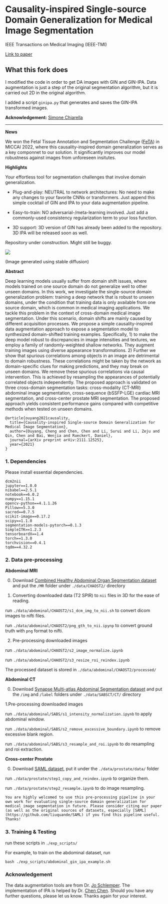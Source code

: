 # Causality-inspired Single-source Domain Generalization for Medical Image Segmentation

IEEE Transactions on Medical Imaging (IEEE-TMI)

[Link to paper](https://ieeexplore.ieee.org/document/9961940)

## What this fork does
I modified the code in order to get DA images with GIN and GIN-IPA. Data augmentation is just a step of the original segmentation algorithm, but it is carried out 2D in the original algorithm.

I added a script `ginipa.py` that generates and saves the GIN-IPA transformed images.

**Acknowledgement:** [Simone Chiarella](https://github.com/sim1-99)

---


**News**

We won the Fetal Tissue Annotation and Segmentation Challenge ([FeTA](https://feta.grand-challenge.org/Home/)) in MICCAI 2022, where this causality-inspired domain generalization serves as a key componnet to our solution. It significantly improves our model robustness against images from unforeseen insitutes.

**Highlights**

Your effortless tool for segmentation challenges that involve domain generalization.

- Plug-and-play: NEUTRAL to network architectures: No need to make any changes to your favorite CNNs or transformers. Just append this simple cocktail of GIN and IPA to your data augmentation pipeline.

- Easy-to-train: NO adversarial-/meta-learning involved. Just add a commonly-used consistency regularization term to your loss function.  

- 3D support: 3D version of GIN has already been added to the repository. 3D IPA will be released soon as well.

Repository under construction. Might still be buggy.

![](./stable_diffusion.jpeg)

(Image generated using stable diffusion)

**Abstract**

Deep learning models usually suffer from domain shift issues, where models trained on one source domain do not generalize well to other unseen domains. In this work, we investigate the single-source domain generalization problem: training a deep network that is robust to unseen domains, under the condition that training data is only available from one source domain, which is common in medical imaging applications. We tackle this problem in the context of cross-domain medical image segmentation. Under this scenario, domain shifts are mainly caused by different acquisition processes. We propose a simple causality-inspired data augmentation approach to expose a segmentation model to synthesized domain-shifted training examples. Specifically, 1) to make the deep model robust to discrepancies in image intensities and textures, we employ a family of randomly-weighted shallow networks. They augment training images using diverse appearance transformations. 2) Further we show that spurious correlations among objects in an image are detrimental to domain robustness. These correlations might be taken by the network as domain-specific clues for making predictions, and they may break on unseen domains. We remove these spurious correlations via causal intervention. This is achieved by resampling the appearances of potentially correlated objects independently. The proposed approach is validated on three cross-domain segmentation tasks: cross-modality (CT-MRI) abdominal image segmentation, cross-sequence (bSSFP-LGE) cardiac MRI segmentation, and cross-center prostate MRI segmentation. The proposed approach yields consistent performance gains compared with competitive methods when tested on unseen domains. 


```
@article{ouyang2021causality,
  title={Causality-inspired Single-source Domain Generalization for Medical Image Segmentation},
  author={Ouyang, Cheng and Chen, Chen and Li, Surui and Li, Zeju and Qin, Chen and Bai, Wenjia and Rueckert, Daniel},
  journal={arXiv preprint arXiv:2111.12525},
  year={2021}
}

```


### 1. Dependencies

Please install essential dependencies.

```
dcm2nii
jupyter==1.0.0
nibabel==2.5.1
notebook==6.0.2
numpy==1.15.1
opencv-python==4.1.1.26
Pillow==5.3.0
sacred==0.7.5
scikit-image==0.17.2
scipy==1.1.0
segmentation-models-pytorch==0.1.3
SimpleITK==1.2.3
tensorboardX==1.4
torch==1.3.0
torchvision==0.4.1
tqdm==4.32.2
```

### 2. Data pre-processing 

**Abdominal MRI**

0. Download [Combined Healthy Abdominal Organ Segmentation dataset](https://chaos.grand-challenge.org/) and put the `/MR` folder under `./data/CHAOST2/` directory

1. Converting downloaded data (T2 SPIR) to `nii` files in 3D for the ease of reading.

run `./data/abdominal/CHAOST2/s1_dcm_img_to_nii.sh` to convert dicom images to nifti files.

run `./data/abdominal/CHAOST2/png_gth_to_nii.ipynp` to convert ground truth with `png` format to nifti.

2. Pre-processing downloaded images

run `./data/abdominal/CHAOST2/s2_image_normalize.ipynb`

run `./data/abdominal/CHAOST2/s3_resize_roi_reindex.ipynb`

The processed dataset is stored in `./data/abdominal/CHAOST2/processed/`

**Abdominal CT**

0. Download [Synapse Multi-atlas Abdominal Segmentation dataset](https://www.synapse.org/#!Synapse:syn3193805/wiki/217789) and put the `/img` and `/label` folders under `./data/SABSCT/CT/` directory

1.Pre-processing downloaded images

run `./data/abdominal/SABS/s1_intensity_normalization.ipynb` to apply abdominal window.

run `./data/abdominal/SABS/s2_remove_excessive_boundary.ipynb` to remove excessive blank region. 

run `./data/abdominal/SABS/s3_resample_and_roi.ipynb` to do resampling and roi extraction.


**Cross-center Prostate**

0. Download [SAML dataset](https://github.com/liuquande/SAML), put it under the `./data/prostate/data/` folder

run `./data/prostate/step1_copy_and_reindex.ipynb` to organize them.

run `./data/prostate/step2_resample.ipynb` to do image resampling.

`
You are highly welcomed to use this pre-processing pipeline in your own work for evaluating single-source domain generalization for medical image segmentation in future. Please consider citing our paper (as well as the original sources of datasets, especially [SAML](https://github.com/liuquande/SAML) if you find this pipeline useful. Thanks! 
`

### 3. Training & Testing

run these scripts in `./exp_scripts/`

For example, to train on the abdominal dataset, run

`bash ./exp_scripts/abdominal_gin_ipa_example.sh`

### Acknowledgement

The data augmentation tools are from Dr. [Jo Schlemper](https://github.com/js3611). The implementation of IPA is helped by Dr. [Chen Chen](https://github.com/cherise215/AdvBias). Should you have any further questions, please let us know. Thanks again for your interest.

